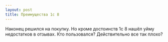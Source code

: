 ```yaml
---
layout: post 
title: Преимущества 1c 8 
--- 
```

Наконец решился на покупку. Но кроме достоинств 1c 8 нашёл уйму недостатков в отзывах. Кто пользовался? Действительно все так плохо?
